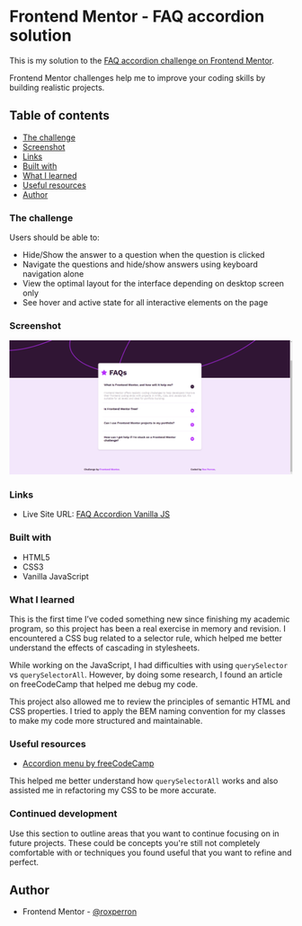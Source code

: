 # Frontend Mentor - FAQ accordion solution

This is my solution to the [FAQ accordion challenge on Frontend Mentor](https://www.frontendmentor.io/challenges/faq-accordion-wyfFdeBwBz). 

Frontend Mentor challenges help me to improve your coding skills by building realistic projects. 

## Table of contents


  - [The challenge](#the-challenge)
  - [Screenshot](#screenshot)
  - [Links](#links)
  - [Built with](#built-with)
  - [What I learned](#what-i-learned)
  - [Useful resources](#useful-resources)
  - [Author](#author)





### The challenge

Users should be able to:

- Hide/Show the answer to a question when the question is clicked
- Navigate the questions and hide/show answers using keyboard navigation alone
- View the optimal layout for the interface depending on desktop screen only
- See hover and active state for all interactive elements on the page

### Screenshot

![FAQ Accordion](./assets/images/FAQAccordion.png)


### Links

- Live Site URL: [FAQ Accordion Vanilla JS](https://roxperron.github.io/fm-faq-accordion/)


### Built with

- HTML5
- CSS3 
- Vanilla JavaScript



### What I learned


This is the first time I’ve coded something new since finishing my academic program, so this project has been a real exercise in memory and revision. I encountered a CSS bug related to a selector rule, which helped me better understand the effects of cascading in stylesheets.

While working on the JavaScript, I had difficulties with using `querySelector` vs `querySelectorAll`. However, by doing some research, I found an article on freeCodeCamp that helped me debug my code.

This project also allowed me to review the principles of semantic HTML and CSS properties. I tried to apply the BEM naming convention for my classes to make my code more structured and maintainable.


### Useful resources

- [Accordion menu by freeCodeCamp](https://www.freecodecamp.org/news/build-an-accordion-menu-using-html-css-and-javascript/) 


This helped me better understand how `querySelectorAll` works and also assisted me in refactoring my CSS to be more accurate.

### Continued development

Use this section to outline areas that you want to continue focusing on in future projects. These could be concepts you're still not completely comfortable with or techniques you found useful that you want to refine and perfect.



## Author

- Frontend Mentor - [@roxperron](https://www.frontendmentor.io/profile/roxperron)






